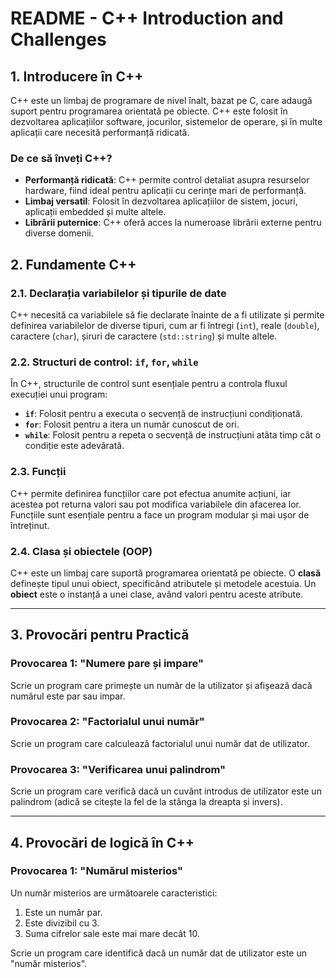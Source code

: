 # README - C++ Introduction and Challenges

## 1. Introducere în C++

C++ este un limbaj de programare de nivel înalt, bazat pe C, care adaugă suport pentru programarea orientată pe obiecte. C++ este folosit în dezvoltarea aplicațiilor software, jocurilor, sistemelor de operare, și în multe aplicații care necesită performanță ridicată.

### De ce să înveți C++?

* **Performanță ridicată**: C++ permite control detaliat asupra resurselor hardware, fiind ideal pentru aplicații cu cerințe mari de performanță.
* **Limbaj versatil**: Folosit în dezvoltarea aplicațiilor de sistem, jocuri, aplicații embedded și multe altele.
* **Librării puternice**: C++ oferă acces la numeroase librării externe pentru diverse domenii.

## 2. Fundamente C++

### 2.1. Declarația variabilelor și tipurile de date

C++ necesită ca variabilele să fie declarate înainte de a fi utilizate și permite definirea variabilelor de diverse tipuri, cum ar fi întregi (`int`), reale (`double`), caractere (`char`), șiruri de caractere (`std::string`) și multe altele.

### 2.2. Structuri de control: `if`, `for`, `while`

În C++, structurile de control sunt esențiale pentru a controla fluxul execuției unui program:

* **`if`**: Folosit pentru a executa o secvență de instrucțiuni condiționată.
* **`for`**: Folosit pentru a itera un număr cunoscut de ori.
* **`while`**: Folosit pentru a repeta o secvență de instrucțiuni atâta timp cât o condiție este adevărată.

### 2.3. Funcții

C++ permite definirea funcțiilor care pot efectua anumite acțiuni, iar acestea pot returna valori sau pot modifica variabilele din afacerea lor. Funcțiile sunt esențiale pentru a face un program modular și mai ușor de întreținut.

### 2.4. Clasa și obiectele (OOP)

C++ este un limbaj care suportă programarea orientată pe obiecte. O **clasă** definește tipul unui obiect, specificând atributele și metodele acestuia. Un **obiect** este o instanță a unei clase, având valori pentru aceste atribute.

---

## 3. Provocări pentru Practică

### Provocarea 1: "Numere pare și impare"

Scrie un program care primește un număr de la utilizator și afișează dacă numărul este par sau impar.

### Provocarea 2: "Factorialul unui număr"

Scrie un program care calculează factorialul unui număr dat de utilizator.

### Provocarea 3: "Verificarea unui palindrom"

Scrie un program care verifică dacă un cuvânt introdus de utilizator este un palindrom (adică se citește la fel de la stânga la dreapta și invers).

---

## 4. Provocări de logică în C++

### Provocarea 1: "Numărul misterios"

Un număr misterios are următoarele caracteristici:

1. Este un număr par.
2. Este divizibil cu 3.
3. Suma cifrelor sale este mai mare decât 10.

Scrie un program care identifică dacă un număr dat de utilizator este un "număr misterios".

